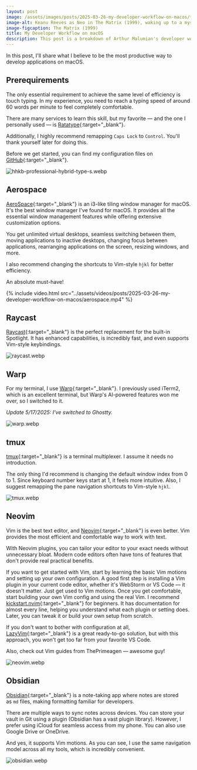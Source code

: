 ```yaml
---
layout: post
image: /assets/images/posts/2025-03-26-my-developer-workflow-on-macos/the-matrix.webp
image-alt: Keanu Reeves as Neo in The Matrix (1999), waking up to a mysterious message on his computer screen.
image-figcaption: The Matrix (1999)
title: My Developer Workflow on macOS
description: This post is a breakdown of Arthur Malumian's developer workflow on macOS, covering the tools, configurations, and optimizations he uses for maximum productivity.
---
```


In this post, I'll share what I believe to be the most productive way to develop applications on macOS.

<!--more-->

## Prerequirements

The only essential requirement to achieve the same level of efficiency is touch typing. In my experience, you need to reach a typing speed of around 60 words per minute to feel completely comfortable.

There are many services to learn this skill, but my favorite — and the one I personally used — is [Ratatype](https://www.ratatype.com){:target="_blank"}.

Additionally, I highly recommend remapping `Caps Lock` to `Control`. You'll thank yourself later for doing this.

Before we get started, you can find my configuration files on [GitHub](https://github.com/amalumian/dotfiles){:target="_blank"}.

![hhkb-professional-hybrid-type-s.webp](../assets/images/posts/2025-03-26-my-developer-workflow-on-macos/hhkb-professional-hybrid-type-s.webp)

## Aerospace

[AeroSpace](https://github.com/nikitabobko/AeroSpace){:target="_blank"} is an i3-like tiling window manager for macOS. It's the best window manager I've found for macOS. It provides all the essential window management features while offering extensive customization options.

You get unlimited virtual desktops, seamless switching between them, moving applications to inactive desktops, changing focus between applications, rearranging applications on the screen, resizing windows, and more.

I also recommend changing the shortcuts to Vim-style `hjkl` for better efficiency.

An absolute must-have!

{% include video.html src="../assets/videos/posts/2025-03-26-my-developer-workflow-on-macos/aerospace.mp4" %}

## Raycast

[Raycast](https://www.raycast.com){:target="_blank"} is the perfect replacement for the built-in Spotlight. It has enhanced capabilities, is incredibly fast, and even supports Vim-style keybindings.

![raycast.webp](../assets/images/posts/2025-03-26-my-developer-workflow-on-macos/raycast.webp)

## Warp

For my terminal, I use [Warp](https://www.warp.dev){:target="_blank"}. I previously used iTerm2, which is an excellent terminal, but Warp's AI-powered features won me over, so I switched to it.

*Update 5/17/2025: I've switched to Ghostty.*

![warp.webp](../assets/images/posts/2025-03-26-my-developer-workflow-on-macos/warp.webp)

## tmux

[tmux](https://github.com/tmux/tmux){:target="_blank"} is a terminal multiplexer. I assume it needs no introduction.

The only thing I'd recommend is changing the default window index from 0 to 1. Since keyboard number keys start at 1, it feels more intuitive. Also, I suggest remapping the pane navigation shortcuts to Vim-style `hjkl`. 

![tmux.webp](../assets/images/posts/2025-03-26-my-developer-workflow-on-macos/tmux.webp)

## Neovim

Vim is the best text editor, and [Neovim](https://github.com/neovim/neovim){:target="_blank"} is even better. Vim provides the most efficient and comfortable way to work with text.

With Neovim plugins, you can tailor your editor to your exact needs without unnecessary bloat. Modern code editors often have tons of features that don't provide real practical benefits.

If you want to get started with Vim, start by learning the basic Vim motions and setting up your own configuration. A good first step is installing a Vim plugin in your current code editor, whether it's WebStorm or VS Code  — it doesn't matter. Just get used to Vim motions. Once you get comfortable, start building your own Vim config and using the real Vim. I recommend [kickstart.nvim](https://github.com/nvim-lua/kickstart.nvim){:target="_blank"} for beginners. It has documentation for almost every line, helping you understand what each plugin or setting does. Later, you can tweak it or build your own setup from scratch.

If you don't want to bother with configuration at all, [LazyVim](https://www.lazyvim.org){:target="_blank"} is a great ready-to-go solution, but with this approach, you won't get too far from your favorite VS Code.

Also, check out Vim guides from ThePrimeagen — awesome guy!

![neovim.webp](../assets/images/posts/2025-03-26-my-developer-workflow-on-macos/neovim.webp)

## Obsidian

[Obsidian](https://obsidian.md){:target="_blank"} is a note-taking app where notes are stored as `md` files, making formatting familiar for developers.

There are multiple ways to sync notes across devices. You can store your vault in Git using a plugin (Obsidian has a vast plugin library). However, I prefer using iCloud for seamless access from my phone. You can also use Google Drive or OneDrive.

And yes, it supports Vim motions. As you can see, I use the same navigation model across all my tools, which is incredibly convenient.

![obsidian.webp](../assets/images/posts/2025-03-26-my-developer-workflow-on-macos/obsidian.webp)
